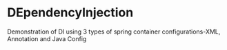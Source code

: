 # DEpendencyInjection
Demonstration of DI using 3 types of spring container configurations-XML, Annotation and Java Config
